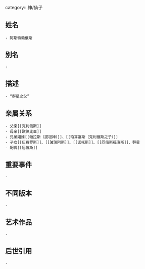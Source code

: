 category:: 神/仙子
## 姓名
	- 阿斯特赖俄斯
## 别名
	-
## 描述
	- “群星之父”
## 亲属关系
	- 父亲[[克利俄斯]]
	- 母亲[[欧律比亚]]
	- 兄弟姐妹[[帕拉斯（提坦神）]]、[[珀耳塞斯（克利俄斯之子）]]
	- 子女[[仄费罗斯]]、[[玻瑞阿斯]]、[[诺托斯]]、[[厄俄斯福洛斯]]、群星
	- 配偶[[厄俄斯]]
## 重要事件
	-
## 不同版本
	-
## 艺术作品
	-
## 后世引用
	-
